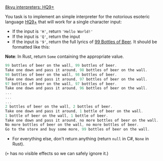 [8kyu interpreters: HQ9+](https://www.codewars.com/kata/591588d49f4056e13f000001)

You task is to implement an simple interpreter for the notorious esoteric language [HQ9+](https://esolangs.org/wiki/HQ9+) that will work for a single character input:

- If the input is `'H'`, return `'Hello World!'`
- If the input is `'Q'`, return the input
- If the input is `'9'`, return the full lyrics of [99 Bottles of Beer](http://www.99-bottles-of-beer.net/lyrics.html). It should be formatted like this:

**Note**: In Rust, return `Some` containing the appropriate value.

```rust
99 bottles of beer on the wall, 99 bottles of beer.
Take one down and pass it around, 98 bottles of beer on the wall.
98 bottles of beer on the wall, 98 bottles of beer.
Take one down and pass it around, 97 bottles of beer on the wall.
97 bottles of beer on the wall, 97 bottles of beer.
Take one down and pass it around, 96 bottles of beer on the wall.
...
...
...
2 bottles of beer on the wall, 2 bottles of beer.
Take one down and pass it around, 1 bottle of beer on the wall.
1 bottle of beer on the wall, 1 bottle of beer.
Take one down and pass it around, no more bottles of beer on the wall.
No more bottles of beer on the wall, no more bottles of beer.
Go to the store and buy some more, 99 bottles of beer on the wall.
```

- For everything else, don't return anything (return `null` in C#, `None` in Rust).

(`+` has no visible effects so we can safely ignore it.)